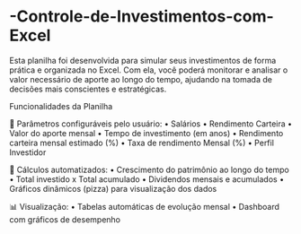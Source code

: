 # -Controle-de-Investimentos-com-Excel
Esta planilha foi desenvolvida para simular seus investimentos de forma prática e organizada no Excel. Com ela, você poderá monitorar e analisar o valor necessário de aporte ao longo do tempo, ajudando na tomada de decisões mais conscientes e estratégicas.

Funcionalidades da Planilha

📌 Parâmetros configuráveis pelo usuário:
•	Salários
•	Rendimento Carteira
•	Valor do aporte mensal
•	Tempo de investimento (em anos)
•	Rendimento carteira mensal estimado (%)
•	Taxa de rendimento Mensal (%)
•	Perfil Investidor

🧮 Cálculos automatizados:
•	Crescimento do patrimônio ao longo do tempo
•	Total investido x Total acumulado
•	Dividendos mensais e acumulados
•	Gráficos dinâmicos (pizza) para visualização dos dados

📊 Visualização:
•	Tabelas automáticas de evolução mensal
•	Dashboard com gráficos de desempenho
